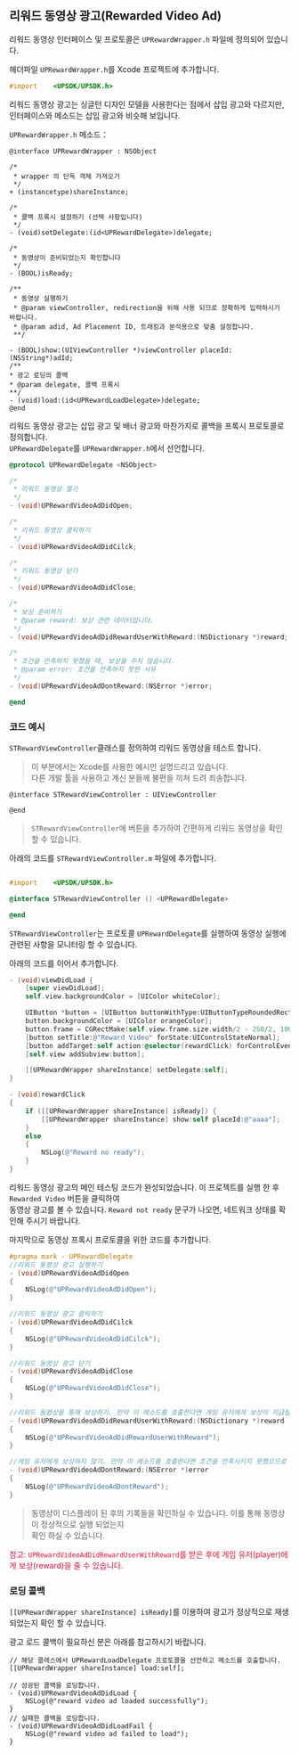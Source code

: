 ## 리워드 동영상 광고(Rewarded Video Ad)  

리워드 동영상 인터페이스 및 프로토콜은 `UPRewardWrapper.h` 파일에 정의되어 있습니다.

헤더파일 `UPRewardWrapper.h`를 Xcode 프로젝트에 추가합니다.
```objective-c
#import    <UPSDK/UPSDK.h>
```

리워드 동영상 광고는 싱글턴 디자인 모델을 사용한다는 점에서 삽입 광고와 다르지만, <br />
인터페이스와 메소드는 삽입 광고와 비슷해 보입니다.

`UPRewardWrapper.h` 메소드：

    @interface UPRewardWrapper : NSObject

    /*
     * wrapper 의 단독 객체 가져오기
     */
    + (instancetype)shareInstance;

    /*
     * 콜백 프록시 설정하기 (선택 사항입니다)
     */
    - (void)setDelegate:(id<UPRewardDelegate>)delegate;

    /*
     * 동영상이 준비되었는지 확인합니다
     */
    - (BOOL)isReady;

    /**
     * 동영상 실행하기
     * @param viewController, redirection을 위해 사용 되므로 정확하게 입력하시기 바랍니다.
     * @param adid, Ad Placement ID, 트래킹과 분석용으로 맞춤 설정합니다.
     **/

    - (BOOL)show:(UIViewController *)viewController placeId:(NSString*)adId;
    /**
    * 광고 로딩의 콜백
    * @param delegate, 콜백 프록시
    **/
    - (void)load:(id<UPRewardLoadDelegate>)delegate;
    @end

리워드 동영상 광고는 삽입 광고 및 배너 광고와 마찬가지로 콜백을 프록시 프로토콜로 정의합니다.  <br />
`UPRewardDelegate`를 `UPRewardWrapper.h`에서 선언합니다.

```objective-c
@protocol UPRewardDelegate <NSObject>

/*
 * 리워드 동영상 열기
 */
- (void)UPRewardVideoAdDidOpen;

/*
 * 리워드 동영상 클릭하기
 */
- (void)UPRewardVideoAdDidCilck;

/*
 * 리워드 동영상 닫기
 */
- (void)UPRewardVideoAdDidClose;

/*
 * 보상 준비하기
 * @param reward: 보상 관련 데이터입니다.
 */
- (void)UPRewardVideoAdDidRewardUserWithReward:(NSDictionary *)reward;

/*
 * 조건을 만족하지 못했을 때, 보상을 주지 않습니다.
 * @param error: 조건을 만족하지 못한 사유
 */
- (void)UPRewardVideoAdDontReward:(NSError *)error;

@end
```

### 코드 예시

`STRewardViewController`클래스를 정의하여 리워드 동영상을 테스트 합니다.
> 이 부분에서는 Xcode를 사용한 예시만 설명드리고 있습니다. <br />
다른 개발 툴을 사용하고 계신 분들께 불편을 끼쳐 드려 죄송합니다.

    @interface STRewardViewController : UIViewController

    @end

>  `STRewardViewController`에 버튼을 추가하여 간편하게 리워드 동영상을 확인할 수 있습니다.

아래의 코드를 `STRewardViewController.m` 파일에 추가합니다.

```objective-c

#import    <UPSDK/UPSDK.h>

@interface STRewardViewController () <UPRewardDelegate>

@end
```

`STRewardViewController`는 프로토콜 `UPRewardDelegate`를 실행하여 동영상 실행에 관련된 사항을 모니터링 할 수 있습니다.

아래의 코드를 이어서 추가합니다.

```objective-c
- (void)viewDidLoad {
    [super viewDidLoad];
    self.view.backgroundColor = [UIColor whiteColor];

    UIButton *button = [UIButton buttonWithType:UIButtonTypeRoundedRect];
    button.backgroundColor = [UIColor orangeColor];
    button.frame = CGRectMake(self.view.frame.size.width/2 - 250/2, 100, 250, 40);
    [button setTitle:@"Reward Video" forState:UIControlStateNormal];
    [button addTarget:self action:@selector(rewardClick) forControlEvents:UIControlEventTouchUpInside];
    [self.view addSubview:button];

    [[UPRewardWrapper shareInstance] setDelegate:self];
}

- (void)rewardClick
{
    if ([[UPRewardWrapper shareInstance] isReady]) {
        [[UPRewardWrapper shareInstance] show:self placeId:@"aaaa"];
    }
    else
    {
        NSLog(@"Reward no ready");
    }
}

```

리워드 동영상 광고의 메인 테스팅 코드가 완성되었습니다. 이 프로젝트를 실행 한 후 `Rewarded Video` 버튼을 클릭하여 <br />
동영상 광고를 볼 수 있습니다. `Reward not ready` 문구가 나오면, 네트워크 상태를 확인해 주시기 바랍니다.

마지막으로 동영상 프록시 프로토콜을 위한 코드를 추가합니다.

```objective-c
#pragma mark - UPRewardDelegate
//리워드 동영상 광고 실행하기
- (void)UPRewardVideoAdDidOpen
{
    NSLog(@"UPRewardVideoAdDidOpen");
}

//리워드 동영상 광고 클릭하기
- (void)UPRewardVideoAdDidCilck
{
    NSLog(@"UPRewardVideoAdDidCilck");
}

//리워드 동영상 광고 닫기
- (void)UPRewardVideoAdDidClose
{
    NSLog(@"UPRewardVideoAdDidClose");
}

//리워드 동영상을 통해 보상하기. 만약 이 메소드를 호출한다면 게임 유저에게 보상이 지급됩니다.
- (void)UPRewardVideoAdDidRewardUserWithReward:(NSDictionary *)reward
{
    NSLog(@"UPRewardVideoAdDidRewardUserWithReward");
}

//게임 유저에게 보상하지 않기. 만약 이 메소드를 호출한다면 조건을 만족시키지 못했으므로 게임 유저에게 보상이 지급되지 않습니다.
- (void)UPRewardVideoAdDontReward:(NSError *)error
{
    NSLog(@"UPRewardVideoAdDontReward");
}
```
> 동영상이 디스플레이 된 후의 기록들을 확인하실 수 있습니다. 이를 통해 동영상이 정상적으로 실행 되었는지 <br />
확인 하실 수 있습니다.

<font color=#DC143C>참고: `UPRewardVideoAdDidRewardUserWithReward`를 받은 후에 게임 유저(player)에게 보상(reward)을 줄 수 있습니다.</font>

### 로딩 콜백

`[[UPRewardWrapper shareInstance] isReady]`를 이용하여 광고가 정상적으로 재생 되었는지 확인 할 수 있습니다.


광고 로드 콜백이 필요하신 분은 아래를 참고하시기 바랍니다.

```
// 해당 클래스에서 UPRewardLoadDelegate 프로토콜을 선언하고 메소드를 호출합니다.
[[UPRewardWrapper shareInstance] load:self];
```

```
// 성공된 콜백을 로딩합니다.
- (void)UPRewardVideoAdDidLoad {
    NSLog(@"reward video ad loaded successfully");
}
// 실패한 콜백을 로딩합니다.
- (void)UPRewardVideoAdDidLoadFail {
    NSLog(@"reward video ad failed to load");
}
```
